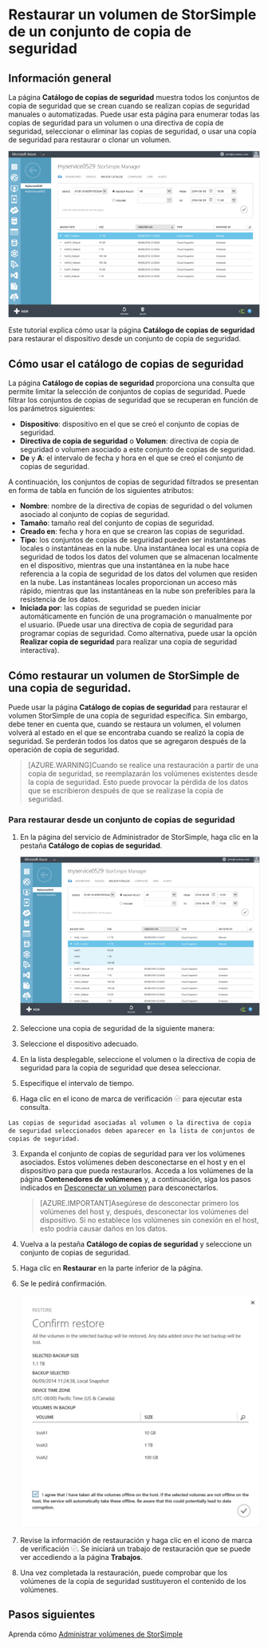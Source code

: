 <properties 
   pageTitle="Restaurar un volumen de StorSimple de una copia de seguridad | Microsoft Azure"
	description="Explica cómo usar la página del catálogo de copias de seguridad del Administrador de StorSimple para restaurar un volumen de StorSimple desde un conjunto de copias de seguridad."
	services="storsimple"
	documentationCenter="NA"
	authors="SharS"
	manager="carolz"
	editor=""/>
<tags 
   ms.service="storsimple"
	ms.devlang="NA"
	ms.topic="article"
	ms.tgt_pltfrm="NA"
	ms.workload="TBD"
	ms.date="08/28/2015"
	ms.author="v-sharos"/>

# Restaurar un volumen de StorSimple de un conjunto de copia de seguridad

## Información general

La página **Catálogo de copias de seguridad** muestra todos los conjuntos de copia de seguridad que se crean cuando se realizan copias de seguridad manuales o automatizadas. Puede usar esta página para enumerar todas las copias de seguridad para un volumen o una directiva de copia de seguridad, seleccionar o eliminar las copias de seguridad, o usar una copia de seguridad para restaurar o clonar un volumen.

 ![Página del catálogo de copias de seguridad](./media/storsimple-restore-from-backup-set/HCS_BackupCatalog.png)

Este tutorial explica cómo usar la página **Catálogo de copias de seguridad** para restaurar el dispositivo desde un conjunto de copia de seguridad.

## Cómo usar el catálogo de copias de seguridad 

La página **Catálogo de copias de seguridad** proporciona una consulta que permite limitar la selección de conjuntos de copias de seguridad. Puede filtrar los conjuntos de copias de seguridad que se recuperan en función de los parámetros siguientes:

- **Dispositivo**: dispositivo en el que se creó el conjunto de copias de seguridad.
- **Directiva de copia de seguridad** o **Volumen**: directiva de copia de seguridad o volumen asociado a este conjunto de copias de seguridad.
- **De** y **A**: el intervalo de fecha y hora en el que se creó el conjunto de copias de seguridad.

A continuación, los conjuntos de copias de seguridad filtrados se presentan en forma de tabla en función de los siguientes atributos:

- **Nombre**: nombre de la directiva de copias de seguridad o del volumen asociado al conjunto de copias de seguridad.
- **Tamaño**: tamaño real del conjunto de copias de seguridad.
- **Creado en**: fecha y hora en que se crearon las copias de seguridad. 
- **Tipo**: los conjuntos de copias de seguridad pueden ser instantáneas locales o instantáneas en la nube. Una instantánea local es una copia de seguridad de todos los datos del volumen que se almacenan localmente en el dispositivo, mientras que una instantánea en la nube hace referencia a la copia de seguridad de los datos del volumen que residen en la nube. Las instantáneas locales proporcionan un acceso más rápido, mientras que las instantáneas en la nube son preferibles para la resistencia de los datos.
- **Iniciada por**: las copias de seguridad se pueden iniciar automáticamente en función de una programación o manualmente por el usuario. (Puede usar una directiva de copia de seguridad para programar copias de seguridad. Como alternativa, puede usar la opción **Realizar copia de seguridad** para realizar una copia de seguridad interactiva).

## Cómo restaurar un volumen de StorSimple de una copia de seguridad.

Puede usar la página **Catálogo de copias de seguridad** para restaurar el volumen StorSimple de una copia de seguridad específica. Sin embargo, debe tener en cuenta que, cuando se restaura un volumen, el volumen volverá al estado en el que se encontraba cuando se realizó la copia de seguridad. Se perderán todos los datos que se agregaron después de la operación de copia de seguridad.

> [AZURE.WARNING]Cuando se realice una restauración a partir de una copia de seguridad, se reemplazarán los volúmenes existentes desde la copia de seguridad. Esto puede provocar la pérdida de los datos que se escribieron después de que se realizase la copia de seguridad.


### Para restaurar desde un conjunto de copias de seguridad

1. En la página del servicio de Administrador de StorSimple, haga clic en la pestaña **Catálogo de copias de seguridad**.

    ![Catálogo de copias de seguridad](./media/storsimple-restore-from-backup-set/HCS_Restore.png)

2. Seleccione una copia de seguridad de la siguiente manera:
  1. Seleccione el dispositivo adecuado.
  2. En la lista desplegable, seleccione el volumen o la directiva de copia de seguridad para la copia de seguridad que desea seleccionar.
  3. Especifique el intervalo de tiempo.
  4. Haga clic en el icono de marca de verificación ![icono de marca de verificación](./media/storsimple-restore-from-backup-set/HCS_CheckIcon.png) para ejecutar esta consulta.
 
    Las copias de seguridad asociadas al volumen o la directiva de copia de seguridad seleccionados deben aparecer en la lista de conjuntos de copias de seguridad.

3. Expanda el conjunto de copias de seguridad para ver los volúmenes asociados. Estos volúmenes deben desconectarse en el host y en el dispositivo para que pueda restaurarlos. Acceda a los volúmenes de la página **Contenedores de volúmenes** y, a continuación, siga los pasos indicados en [Desconectar un volumen](storsimple-manage-volumes.md#take-a-volume-offline) para desconectarlos.

    >  [AZURE.IMPORTANT]Asegúrese de desconectar primero los volúmenes del host y, después, desconectar los volúmenes del dispositivo. Si no establece los volúmenes sin conexión en el host, esto podría causar daños en los datos.

4. Vuelva a la pestaña **Catálogo de copias de seguridad** y seleccione un conjunto de copias de seguridad.

5. Haga clic en **Restaurar** en la parte inferior de la página.

6. Se le pedirá confirmación.

    ![Página de confirmación](./media/storsimple-restore-from-backup-set/HCS_ConfirmRestore.png)

7. Revise la información de restauración y haga clic en el icono de marca de verificación ![icono de marca de verificación](./media/storsimple-restore-from-backup-set/HCS_CheckIcon.png). Se iniciará un trabajo de restauración que se puede ver accediendo a la página **Trabajos**.

8. Una vez completada la restauración, puede comprobar que los volúmenes de la copia de seguridad sustituyeron el contenido de los volúmenes.

## Pasos siguientes

Aprenda cómo [Administrar volúmenes de StorSimple](storsimple-manage-volumes.md)

<!---HONumber=September15_HO1-->